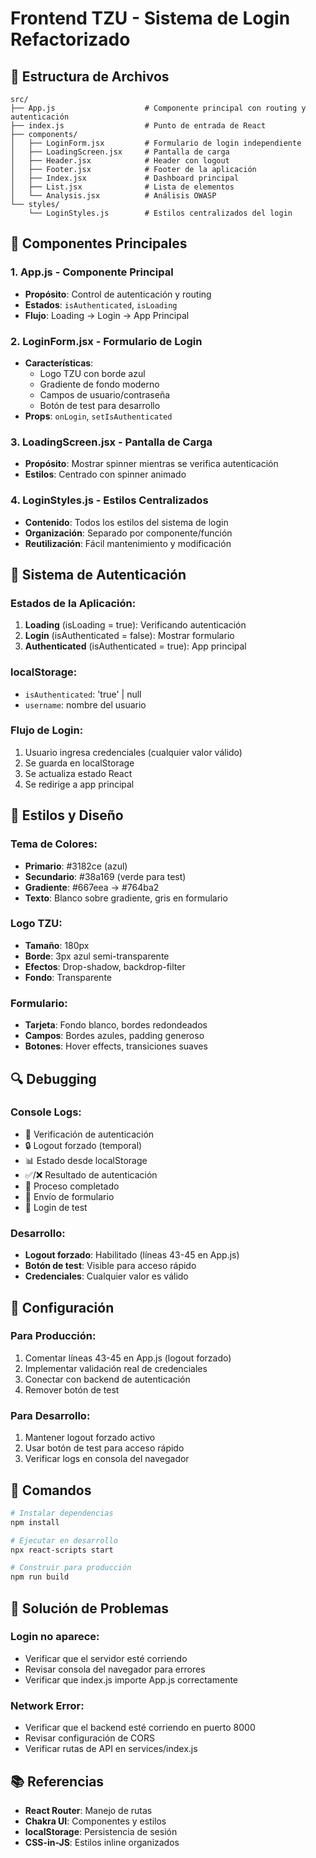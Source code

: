 # Frontend TZU - Sistema de Login Refactorizado

## 📁 Estructura de Archivos

```
src/
├── App.js                    # Componente principal con routing y autenticación
├── index.js                  # Punto de entrada de React
├── components/
│   ├── LoginForm.jsx         # Formulario de login independiente
│   ├── LoadingScreen.jsx     # Pantalla de carga
│   ├── Header.jsx            # Header con logout
│   ├── Footer.jsx            # Footer de la aplicación
│   ├── Index.jsx             # Dashboard principal
│   ├── List.jsx              # Lista de elementos
│   └── Analysis.jsx          # Análisis OWASP
└── styles/
    └── LoginStyles.js        # Estilos centralizados del login
```

## 🔧 Componentes Principales

### 1. App.js - Componente Principal
- **Propósito**: Control de autenticación y routing
- **Estados**: `isAuthenticated`, `isLoading`
- **Flujo**: Loading → Login → App Principal

### 2. LoginForm.jsx - Formulario de Login
- **Características**: 
  - Logo TZU con borde azul
  - Gradiente de fondo moderno
  - Campos de usuario/contraseña
  - Botón de test para desarrollo
- **Props**: `onLogin`, `setIsAuthenticated`

### 3. LoadingScreen.jsx - Pantalla de Carga
- **Propósito**: Mostrar spinner mientras se verifica autenticación
- **Estilos**: Centrado con spinner animado

### 4. LoginStyles.js - Estilos Centralizados
- **Contenido**: Todos los estilos del sistema de login
- **Organización**: Separado por componente/función
- **Reutilización**: Fácil mantenimiento y modificación

## 🚀 Sistema de Autenticación

### Estados de la Aplicación:
1. **Loading** (isLoading = true): Verificando autenticación
2. **Login** (isAuthenticated = false): Mostrar formulario
3. **Authenticated** (isAuthenticated = true): App principal

### localStorage:
- `isAuthenticated`: 'true' | null
- `username`: nombre del usuario

### Flujo de Login:
1. Usuario ingresa credenciales (cualquier valor válido)
2. Se guarda en localStorage
3. Se actualiza estado React
4. Se redirige a app principal

## 🎨 Estilos y Diseño

### Tema de Colores:
- **Primario**: #3182ce (azul)
- **Secundario**: #38a169 (verde para test)
- **Gradiente**: #667eea → #764ba2
- **Texto**: Blanco sobre gradiente, gris en formulario

### Logo TZU:
- **Tamaño**: 180px
- **Borde**: 3px azul semi-transparente
- **Efectos**: Drop-shadow, backdrop-filter
- **Fondo**: Transparente

### Formulario:
- **Tarjeta**: Fondo blanco, bordes redondeados
- **Campos**: Bordes azules, padding generoso
- **Botones**: Hover effects, transiciones suaves

## 🔍 Debugging

### Console Logs:
- 🔄 Verificación de autenticación
- 🔒 Logout forzado (temporal)
- 📊 Estado desde localStorage
- ✅/❌ Resultado de autenticación
- 🏁 Proceso completado
- 🚀 Envío de formulario
- 🧪 Login de test

### Desarrollo:
- **Logout forzado**: Habilitado (líneas 43-45 en App.js)
- **Botón de test**: Visible para acceso rápido
- **Credenciales**: Cualquier valor es válido

## 📝 Configuración

### Para Producción:
1. Comentar líneas 43-45 en App.js (logout forzado)
2. Implementar validación real de credenciales
3. Conectar con backend de autenticación
4. Remover botón de test

### Para Desarrollo:
1. Mantener logout forzado activo
2. Usar botón de test para acceso rápido
3. Verificar logs en consola del navegador

## 🔧 Comandos

```bash
# Instalar dependencias
npm install

# Ejecutar en desarrollo
npx react-scripts start

# Construir para producción
npm run build
```

## 🐛 Solución de Problemas

### Login no aparece:
- Verificar que el servidor esté corriendo
- Revisar consola del navegador para errores
- Verificar que index.js importe App.js correctamente

### Network Error:
- Verificar que el backend esté corriendo en puerto 8000
- Revisar configuración de CORS
- Verificar rutas de API en services/index.js

## 📚 Referencias

- **React Router**: Manejo de rutas
- **Chakra UI**: Componentes y estilos
- **localStorage**: Persistencia de sesión
- **CSS-in-JS**: Estilos inline organizados
